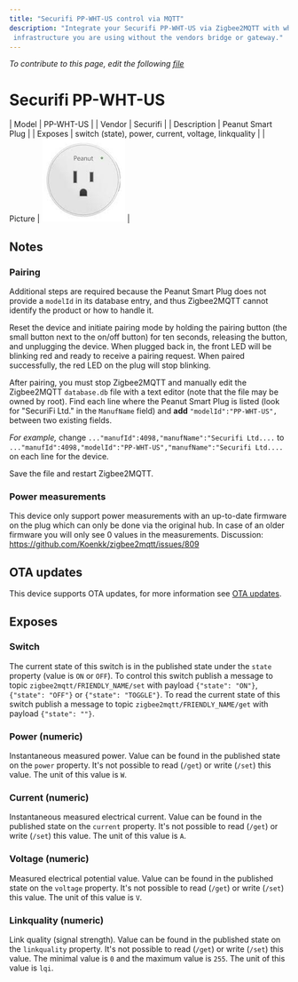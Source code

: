```yaml
---
title: "Securifi PP-WHT-US control via MQTT"
description: "Integrate your Securifi PP-WHT-US via Zigbee2MQTT with whatever smart home
 infrastructure you are using without the vendors bridge or gateway."
---
```


*To contribute to this page, edit the following
[file](https://github.com/Koenkk/zigbee2mqtt.io/blob/master/docs/devices/PP-WHT-US.md)*

# Securifi PP-WHT-US

| Model | PP-WHT-US  |
| Vendor  | Securifi  |
| Description | Peanut Smart Plug |
| Exposes | switch (state), power, current, voltage, linkquality |
| Picture | ![Securifi PP-WHT-US](../../public/images/devices/PP-WHT-US.jpg) |

## Notes


### Pairing
Additional steps are required because the Peanut Smart Plug does not provide a `modelId` in its database entry,
and thus Zigbee2MQTT cannot identify the product or how to handle it.

Reset the device and initiate pairing mode by holding the pairing button
(the small button next to the on/off button) for ten seconds, releasing the button,
and unplugging the device.
When plugged back in, the front LED will be blinking red and ready to receive a pairing request.
When paired successfully, the red LED on the plug will stop blinking.

After pairing, you must stop Zigbee2MQTT and manually edit the Zigbee2MQTT `database.db` file with a
text editor (note that the file may be owned by root).
Find each line where the Peanut Smart Plug is listed (look for "SecuriFi Ltd." in the `ManufName` field)
and **add** `"modelId":"PP-WHT-US",` between two existing fields.

*For example,* change `..."manufId":4098,"manufName":"Securifi Ltd....`
to `..."manufId":4098,"modelId":"PP-WHT-US","manufName":"Securifi Ltd....`
on each line for the device.

Save the file and restart Zigbee2MQTT.


### Power measurements
This device only support power measurements with an up-to-date firmware on the plug which can only be done
via the original hub. In case of an older firmware you will only see 0 values in the measurements.
Discussion: https://github.com/Koenkk/zigbee2mqtt/issues/809


## OTA updates
This device supports OTA updates, for more information see [OTA updates](../information/ota_updates.md).


## Exposes

### Switch 
The current state of this switch is in the published state under the `state` property (value is `ON` or `OFF`).
To control this switch publish a message to topic `zigbee2mqtt/FRIENDLY_NAME/set` with payload `{"state": "ON"}`, `{"state": "OFF"}` or `{"state": "TOGGLE"}`.
To read the current state of this switch publish a message to topic `zigbee2mqtt/FRIENDLY_NAME/get` with payload `{"state": ""}`.

### Power (numeric)
Instantaneous measured power.
Value can be found in the published state on the `power` property.
It's not possible to read (`/get`) or write (`/set`) this value.
The unit of this value is `W`.

### Current (numeric)
Instantaneous measured electrical current.
Value can be found in the published state on the `current` property.
It's not possible to read (`/get`) or write (`/set`) this value.
The unit of this value is `A`.

### Voltage (numeric)
Measured electrical potential value.
Value can be found in the published state on the `voltage` property.
It's not possible to read (`/get`) or write (`/set`) this value.
The unit of this value is `V`.

### Linkquality (numeric)
Link quality (signal strength).
Value can be found in the published state on the `linkquality` property.
It's not possible to read (`/get`) or write (`/set`) this value.
The minimal value is `0` and the maximum value is `255`.
The unit of this value is `lqi`.

